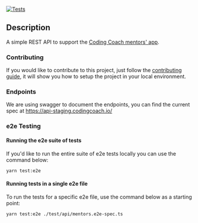
[![Tests](https://github.com/Coding-Coach/find-a-mentor-api/actions/workflows/main.yml/badge.svg)](https://github.com/Coding-Coach/find-a-mentor-api/actions/workflows/main.yml)

## Description

A simple REST API to support the [Coding Coach mentors' app](https://mentors.codingcoach.io/).

### Contributing
If you would like to contribute to this project, just follow the [contributing guide](CONTRIBUTING.md), it will show you how to setup the project in your local environment.

### Endpoints
We are using swagger to document the endpoints, you can find the current spec at https://api-staging.codingcoach.io/

### e2e Testing

#### Running the e2e suite of tests

If you'd like to run the entire suite of e2e tests locally you can use the command below:

```
yarn test:e2e
```

#### Running tests in a single e2e file

To run the tests for a specific e2e file, use the command below as a starting point:

```
yarn test:e2e ./test/api/mentors.e2e-spec.ts
```
